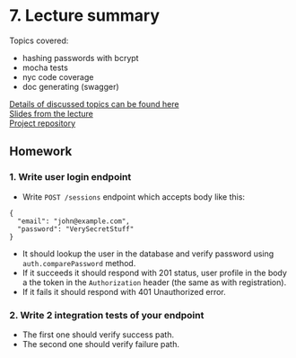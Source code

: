 # 7. Lecture summary

Topics covered:
- hashing passwords with bcrypt
- mocha tests
- nyc code coverage
- doc generating (swagger)

[Details of discussed topics can be found here](topics.md)  
[Slides from the lecture](https://docs.google.com/a/strv.com/presentation/d/1JlkZUztqhOxXxhyypeoJQ_Ufz6kQ3oY4xy0oTcahczA/edit?usp=sharing)  
[Project repository](https://github.com/strvcom/nodejs-nights-project)  

## Homework

### 1. Write user login endpoint

- Write `POST /sessions` endpoint which accepts body like this:
```
{
  "email": "john@example.com",
  "password": "VerySecretStuff"
}
```

- It should lookup the user in the database and verify password using `auth.comparePassword` method.
- If it succeeds it should respond with 201 status, user profile in the body a the token in the `Authorization` header (the same as with registration).
- If it fails it should respond with 401 Unauthorized error.

### 2. Write 2 integration tests of your endpoint
- The first one should verify success path.
- The second one should verify failure path.
